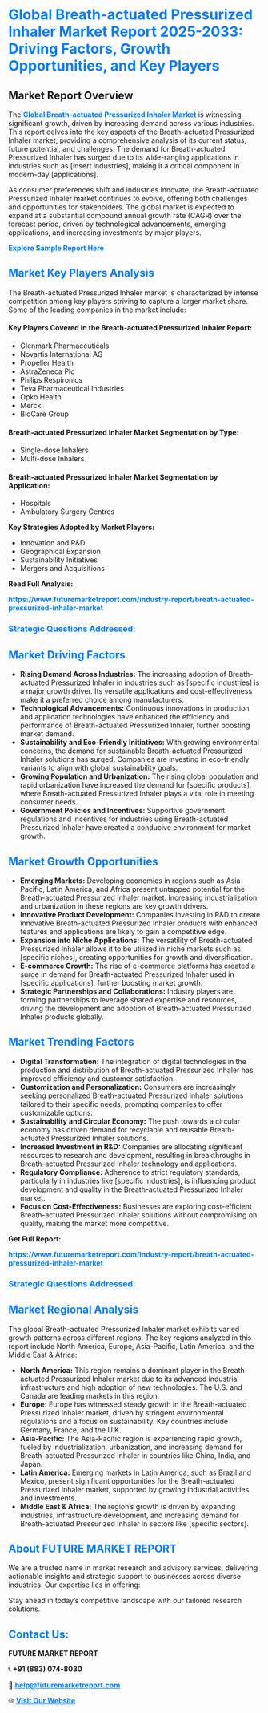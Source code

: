 <h1 style="color: #007BFF;">Global Breath-actuated Pressurized Inhaler Market Report 2025-2033: Driving Factors, Growth Opportunities, and Key Players</h1>

<section id="overview">
<h2>Market Report Overview</h2>
<p>The <a href="https://www.futuremarketreport.com/industry-report/breath-actuated-pressurized-inhaler-market" style="color: #007BFF; text-decoration: none;"><strong>Global Breath-actuated Pressurized Inhaler Market</strong></a> is witnessing significant growth, driven by increasing demand across various industries. This report delves into the key aspects of the Breath-actuated Pressurized Inhaler market, providing a comprehensive analysis of its current status, future potential, and challenges. The demand for Breath-actuated Pressurized Inhaler has surged due to its wide-ranging applications in industries such as [insert industries], making it a critical component in modern-day [applications].</p>
<p>As consumer preferences shift and industries innovate, the Breath-actuated Pressurized Inhaler market continues to evolve, offering both challenges and opportunities for stakeholders. The global market is expected to expand at a substantial compound annual growth rate (CAGR) over the forecast period, driven by technological advancements, emerging applications, and increasing investments by major players.</p>
</section>

<section id="overview">
<p><a href="https://www.futuremarketreport.com/request-sample/reportId=96937" style="color: #007BFF; text-decoration: none;"><strong>Explore Sample Report Here</strong></a></p>
</section>

<section id="key-players">
<h2 style="color: #007BFF;">Market Key Players Analysis</h2>
<p>The Breath-actuated Pressurized Inhaler market is characterized by intense competition among key players striving to capture a larger market share. Some of the leading companies in the market include:</p>
<h4>Key Players Covered in the Breath-actuated Pressurized Inhaler Report:</h4>
<ul><li>Glenmark Pharmaceuticals</li><li>Novartis International AG</li><li>Propeller Health</li><li>AstraZeneca Plc</li><li>Philips Respironics</li><li>Teva Pharmaceutical Industries</li><li>Opko Health</li><li>Merck</li><li>BioCare Group</li></ul>
<h4>Breath-actuated Pressurized Inhaler Market Segmentation by Type:</h4>
<ul><li>Single-dose Inhalers</li><li>Multi-dose Inhalers</li></ul>

<h4>Breath-actuated Pressurized Inhaler Market Segmentation by Application:</h4>
<ul><li>Hospitals</li><li>Ambulatory Surgery Centres</li></ul>
<p><strong>Key Strategies Adopted by Market Players:</strong></p>
<ul>
<li>Innovation and R&D</li>
<li>Geographical Expansion</li>
<li>Sustainability Initiatives</li>
<li>Mergers and Acquisitions</li>
</ul>
</section>

<section>
<p><strong>Read Full Analysis: </strong></p><a href="https://www.futuremarketreport.com/industry-report/breath-actuated-pressurized-inhaler-market" style="color: #007BFF; text-decoration: none;"><strong>https://www.futuremarketreport.com/industry-report/breath-actuated-pressurized-inhaler-market</strong></a>
<h3 style="color: #007BFF;">Strategic Questions Addressed:</h3>
</section>

<section id="driving-factors">
<h2 style="color: #007BFF;">Market Driving Factors</h2>
<ul>
<li><strong>Rising Demand Across Industries:</strong> The increasing adoption of Breath-actuated Pressurized Inhaler in industries such as [specific industries] is a major growth driver. Its versatile applications and cost-effectiveness make it a preferred choice among manufacturers.</li>
<li><strong>Technological Advancements:</strong> Continuous innovations in production and application technologies have enhanced the efficiency and performance of Breath-actuated Pressurized Inhaler, further boosting market demand.</li>
<li><strong>Sustainability and Eco-Friendly Initiatives:</strong> With growing environmental concerns, the demand for sustainable Breath-actuated Pressurized Inhaler solutions has surged. Companies are investing in eco-friendly variants to align with global sustainability goals.</li>
<li><strong>Growing Population and Urbanization:</strong> The rising global population and rapid urbanization have increased the demand for [specific products], where Breath-actuated Pressurized Inhaler plays a vital role in meeting consumer needs.</li>
<li><strong>Government Policies and Incentives:</strong> Supportive government regulations and incentives for industries using Breath-actuated Pressurized Inhaler have created a conducive environment for market growth.</li>
</ul>
</section>

<section id="growth-opportunities">
<h2 style="color: #007BFF;">Market Growth Opportunities</h2>
<ul>
<li><strong>Emerging Markets:</strong> Developing economies in regions such as Asia-Pacific, Latin America, and Africa present untapped potential for the Breath-actuated Pressurized Inhaler market. Increasing industrialization and urbanization in these regions are key growth drivers.</li>
<li><strong>Innovative Product Development:</strong> Companies investing in R&D to create innovative Breath-actuated Pressurized Inhaler products with enhanced features and applications are likely to gain a competitive edge.</li>
<li><strong>Expansion into Niche Applications:</strong> The versatility of Breath-actuated Pressurized Inhaler allows it to be utilized in niche markets such as [specific niches], creating opportunities for growth and diversification.</li>
<li><strong>E-commerce Growth:</strong> The rise of e-commerce platforms has created a surge in demand for Breath-actuated Pressurized Inhaler used in [specific applications], further boosting market growth.</li>
<li><strong>Strategic Partnerships and Collaborations:</strong> Industry players are forming partnerships to leverage shared expertise and resources, driving the development and adoption of Breath-actuated Pressurized Inhaler products globally.</li>
</ul>
</section>

<section id="trending-factors">
<h2 style="color: #007BFF;">Market Trending Factors</h2>
<ul>
<li><strong>Digital Transformation:</strong> The integration of digital technologies in the production and distribution of Breath-actuated Pressurized Inhaler has improved efficiency and customer satisfaction.</li>
<li><strong>Customization and Personalization:</strong> Consumers are increasingly seeking personalized Breath-actuated Pressurized Inhaler solutions tailored to their specific needs, prompting companies to offer customizable options.</li>
<li><strong>Sustainability and Circular Economy:</strong> The push towards a circular economy has driven demand for recyclable and reusable Breath-actuated Pressurized Inhaler solutions.</li>
<li><strong>Increased Investment in R&D:</strong> Companies are allocating significant resources to research and development, resulting in breakthroughs in Breath-actuated Pressurized Inhaler technology and applications.</li>
<li><strong>Regulatory Compliance:</strong> Adherence to strict regulatory standards, particularly in industries like [specific industries], is influencing product development and quality in the Breath-actuated Pressurized Inhaler market.</li>
<li><strong>Focus on Cost-Effectiveness:</strong> Businesses are exploring cost-efficient Breath-actuated Pressurized Inhaler solutions without compromising on quality, making the market more competitive.</li>
</ul>
</section>

<section>
<p><strong>Get Full Report: </strong></p><a href="https://www.futuremarketreport.com/industry-report/breath-actuated-pressurized-inhaler-market" style="color: #007BFF; text-decoration: none;"><strong>https://www.futuremarketreport.com/industry-report/breath-actuated-pressurized-inhaler-market</strong></a>
<h3 style="color: #007BFF;">Strategic Questions Addressed:</h3>
</section>


<section id="regional-analysis">
<h2 style="color: #007BFF;">Market Regional Analysis</h2>
<p>The global Breath-actuated Pressurized Inhaler market exhibits varied growth patterns across different regions. The key regions analyzed in this report include North America, Europe, Asia-Pacific, Latin America, and the Middle East & Africa:</p>
<ul>
<li><strong>North America:</strong> This region remains a dominant player in the Breath-actuated Pressurized Inhaler market due to its advanced industrial infrastructure and high adoption of new technologies. The U.S. and Canada are leading markets in this region.</li>
<li><strong>Europe:</strong> Europe has witnessed steady growth in the Breath-actuated Pressurized Inhaler market, driven by stringent environmental regulations and a focus on sustainability. Key countries include Germany, France, and the U.K.</li>
<li><strong>Asia-Pacific:</strong> The Asia-Pacific region is experiencing rapid growth, fueled by industrialization, urbanization, and increasing demand for Breath-actuated Pressurized Inhaler in countries like China, India, and Japan.</li>
<li><strong>Latin America:</strong> Emerging markets in Latin America, such as Brazil and Mexico, present significant opportunities for the Breath-actuated Pressurized Inhaler market, supported by growing industrial activities and investments.</li>
<li><strong>Middle East & Africa:</strong> The region’s growth is driven by expanding industries, infrastructure development, and increasing demand for Breath-actuated Pressurized Inhaler in sectors like [specific sectors].</li>
</ul>
</section>

<footer>
<h2 style="color: #007BFF;">About FUTURE MARKET REPORT</h2>
<p>We are a trusted name in market research and advisory services, delivering actionable insights and strategic support to businesses across diverse industries. Our expertise lies in offering:</p>

<p>Stay ahead in today’s competitive landscape with our tailored research solutions.</p>

<h2 style="color: #007BFF;">Contact Us:</h2>
<p><strong>FUTURE MARKET REPORT</strong></p>
<p>📞 <strong>+91 (883) 074-8030</strong></p>
<p>📧 <strong><a href="mailto:help@futuremarketreport.com" style="color: #007BFF;">help@futuremarketreport.com</a></strong></p>
<p>🌐 <strong><a href="https://www.futuremarketreport.com/" style="color: #007BFF;">Visit Our Website</a></strong></p>
</footer>